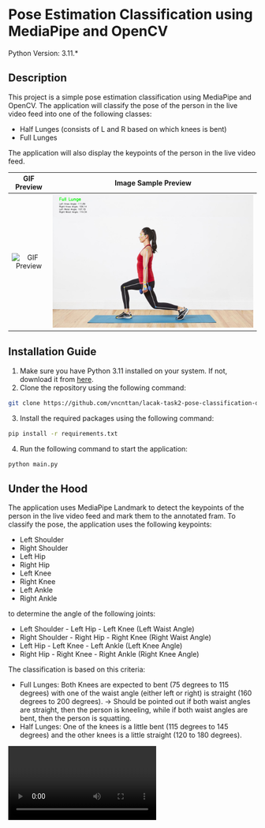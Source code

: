 # Pose Estimation Classification using MediaPipe and OpenCV

Python Version: 3.11.*

## Description
This project is a simple pose estimation classification using MediaPipe and OpenCV. The application will classify the pose of the person in the live video feed into one of the following classes:
- Half Lunges (consists of L and R based on which knees is bent)
- Full Lunges 

The application will also display the keypoints of the person in the live video feed.

GIF Preview             |  Image Sample Preview
:-------------------------:|:-------------------------:
![GIF Preview](./asset/gif-preview-2.gif)  |  ![Image Preview](./asset/Sample.jpg)

## Installation Guide
1. Make sure you have Python 3.11 installed on your system. If not, download it from [here](https://www.python.org/downloads/).
2. Clone the repository using the following command:
```bash
git clone https://github.com/vncnttan/lacak-task2-pose-classification-detection.git
```
3. Install the required packages using the following command:
```bash
pip install -r requirements.txt
```
4. Run the following command to start the application:
```bash
python main.py
```

## Under the Hood
The application uses MediaPipe Landmark to detect the keypoints of the person in the live video feed and mark them to the annotated fram. To classify the pose, the application uses the following keypoints:
- Left Shoulder
- Right Shoulder
- Left Hip
- Right Hip
- Left Knee
- Right Knee
- Left Ankle
- Right Ankle

to determine the angle of the following joints:
- Left Shoulder - Left Hip - Left Knee (Left Waist Angle)
- Right Shoulder - Right Hip - Right Knee (Right Waist Angle)
- Left Hip - Left Knee - Left Ankle (Left Knee Angle)
- Right Hip - Right Knee - Right Ankle (Right Knee Angle)

The classification is based on this criteria:
- Full Lunges: Both Knees are expected to bent (75 degrees to 115 degrees) with one of the waist angle (either left or right) is straight (160 degrees to 200 degrees). -> Should be pointed out if both waist angles are straight, then the person is kneeling, while if both waist angles are bent, then the person is squatting.
- Half Lunges: One of the knees is a little bent (115 degrees to 145 degrees) and the other knees is a little straight (120 to 180 degrees).


<video src="https://github.com/user-attachments/assets/451e41ae-5e69-4509-a45c-5691e4a07b5b" autoplay loop />
